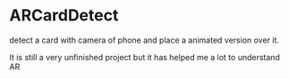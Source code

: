 # ARCardDetect
detect a card with camera of phone and place a animated version over it.

It is still  a very unfinished project but it has helped me a lot to understand AR

